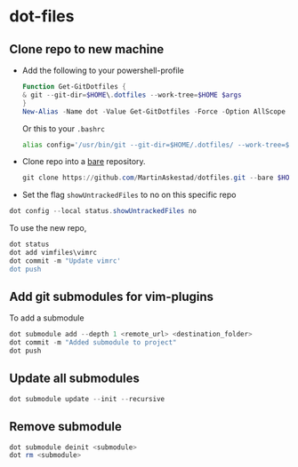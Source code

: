 # dot-files

## Clone repo to new machine

- Add the following to your powershell-profile
  ```powershell
  Function Get-GitDotfiles {
  & git --git-dir=$HOME\.dotfiles --work-tree=$HOME $args
  }
  New-Alias -Name dot -Value Get-GitDotfiles -Force -Option AllScope
  ```
  Or this to your `.bashrc`
  ```bash
  alias config='/usr/bin/git --git-dir=$HOME/.dotfiles/ --work-tree=$HOME'
  ```
- Clone repo into a [bare](http://www.saintsjd.com/2011/01/what-is-a-bare-git-repository/) repository.
  ```powershell
  git clone https://github.com/MartinAskestad/dotfiles.git --bare $HOME\.dotfiles --recurse-submodules
  ```
- Set the flag `showUntrackedFiles` to no on this specific repo

```powershell
dot config --local status.showUntrackedFiles no
```

To use the new repo,

```powershell
dot status
dot add vimfiles\vimrc
dot commit -m "Update vimrc'
dot push
```

## Add git submodules for vim-plugins

To add a submodule

```powershell
dot submodule add --depth 1 <remote_url> <destination_folder>
dot commit -m "Added submodule to project"
dot push
```

## Update all submodules

```powershell
dot submodule update --init --recursive
```

## Remove submodule

```powershell
dot submodule deinit <submodule>
dot rm <submodule>
```
